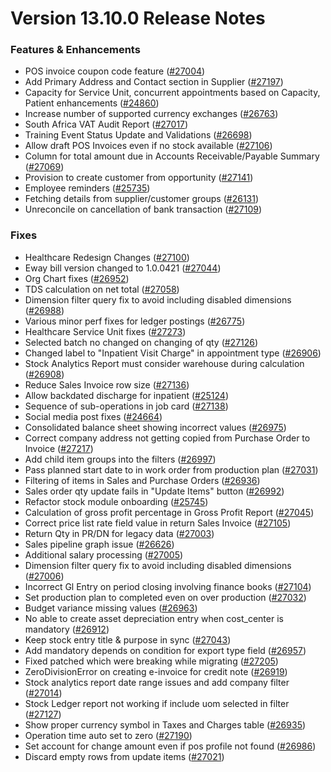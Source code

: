 # Version 13.10.0 Release Notes

### Features & Enhancements
- POS invoice coupon code feature ([#27004](https://github.com/capkpi/erp/pull/27004))
- Add Primary Address and Contact section in Supplier ([#27197](https://github.com/capkpi/erp/pull/27197))
- Capacity for Service Unit, concurrent appointments based on Capacity, Patient enhancements ([#24860](https://github.com/capkpi/erp/pull/24860))
- Increase number of supported currency exchanges ([#26763](https://github.com/capkpi/erp/pull/26763))
- South Africa VAT Audit Report ([#27017](https://github.com/capkpi/erp/pull/27017))
- Training Event Status Update and Validations ([#26698](https://github.com/capkpi/erp/pull/26698))
- Allow draft POS Invoices even if no stock available ([#27106](https://github.com/capkpi/erp/pull/27106))
- Column for total amount due in Accounts Receivable/Payable Summary ([#27069](https://github.com/capkpi/erp/pull/27069))
- Provision to create customer from opportunity ([#27141](https://github.com/capkpi/erp/pull/27141))
- Employee reminders ([#25735](https://github.com/capkpi/erp/pull/25735))
- Fetching details from supplier/customer groups ([#26131](https://github.com/capkpi/erp/pull/26131))
- Unreconcile on cancellation of bank transaction ([#27109](https://github.com/capkpi/erp/pull/27109))

### Fixes
- Healthcare Redesign Changes ([#27100](https://github.com/capkpi/erp/pull/27100))
- Eway bill version changed to 1.0.0421 ([#27044](https://github.com/capkpi/erp/pull/27044))
- Org Chart fixes ([#26952](https://github.com/capkpi/erp/pull/26952))
- TDS calculation on net total ([#27058](https://github.com/capkpi/erp/pull/27058))
- Dimension filter query fix to avoid including disabled dimensions ([#26988](https://github.com/capkpi/erp/pull/26988))
- Various minor perf fixes for ledger postings ([#26775](https://github.com/capkpi/erp/pull/26775))
- Healthcare Service Unit fixes ([#27273](https://github.com/capkpi/erp/pull/27273))
- Selected batch no changed on changing of qty ([#27126](https://github.com/capkpi/erp/pull/27126))
- Changed label to "Inpatient Visit Charge" in appointment type ([#26906](https://github.com/capkpi/erp/pull/26906))
- Stock Analytics Report must consider warehouse during calculation ([#26908](https://github.com/capkpi/erp/pull/26908))
- Reduce Sales Invoice row size ([#27136](https://github.com/capkpi/erp/pull/27136))
- Allow backdated discharge for inpatient ([#25124](https://github.com/capkpi/erp/pull/25124))
- Sequence of sub-operations in job card ([#27138](https://github.com/capkpi/erp/pull/27138))
- Social media post fixes ([#24664](https://github.com/capkpi/erp/pull/24664))
- Consolidated balance sheet showing incorrect values ([#26975](https://github.com/capkpi/erp/pull/26975))
- Correct company address not getting copied from Purchase Order to Invoice ([#27217](https://github.com/capkpi/erp/pull/27217))
- Add child item groups into the filters ([#26997](https://github.com/capkpi/erp/pull/26997))
- Pass planned start date to in work order from production plan ([#27031](https://github.com/capkpi/erp/pull/27031))
- Filtering of items in Sales and Purchase Orders ([#26936](https://github.com/capkpi/erp/pull/26936))
- Sales order qty update fails in "Update Items" button ([#26992](https://github.com/capkpi/erp/pull/26992))
- Refactor stock module onboarding ([#25745](https://github.com/capkpi/erp/pull/25745))
- Calculation of gross profit percentage in Gross Profit Report ([#27045](https://github.com/capkpi/erp/pull/27045))
- Correct price list rate field value in return Sales Invoice ([#27105](https://github.com/capkpi/erp/pull/27105))
- Return Qty in PR/DN for legacy data ([#27003](https://github.com/capkpi/erp/pull/27003))
- Sales pipeline graph issue ([#26626](https://github.com/capkpi/erp/pull/26626))
- Additional salary processing ([#27005](https://github.com/capkpi/erp/pull/27005))
- Dimension filter query fix to avoid including disabled dimensions ([#27006](https://github.com/capkpi/erp/pull/27006))
- Incorrect Gl Entry on period closing involving finance books ([#27104](https://github.com/capkpi/erp/pull/26921))
- Set production plan to completed even on over production ([#27032](https://github.com/capkpi/erp/pull/27032))
- Budget variance missing values ([#26963](https://github.com/capkpi/erp/pull/26963))
- No able to create asset depreciation entry when cost_center is mandatory ([#26912](https://github.com/capkpi/erp/pull/26912))
- Keep stock entry title & purpose in sync ([#27043](https://github.com/capkpi/erp/pull/27043))
- Add mandatory depends on condition for export type field ([#26957](https://github.com/capkpi/erp/pull/26957))
- Fixed patched which were breaking while migrating ([#27205](https://github.com/capkpi/erp/pull/27205))
- ZeroDivisionError on creating e-invoice for credit note ([#26919](https://github.com/capkpi/erp/pull/26919))
- Stock analytics report date range issues and add company filter ([#27014](https://github.com/capkpi/erp/pull/27014))
- Stock Ledger report not working if include uom selected in filter ([#27127](https://github.com/capkpi/erp/pull/27127))
- Show proper currency symbol in Taxes and Charges table ([#26935](https://github.com/capkpi/erp/pull/26935))
- Operation time auto set to zero ([#27190](https://github.com/capkpi/erp/pull/27190))
- Set account for change amount even if pos profile not found ([#26986](https://github.com/capkpi/erp/pull/26986))
- Discard empty rows from update items ([#27021](https://github.com/capkpi/erp/pull/27021))